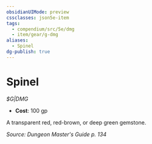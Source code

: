 ```yaml
---
obsidianUIMode: preview
cssclasses: json5e-item
tags:
  - compendium/src/5e/dmg
  - item/gear/g-dmg
aliases:
  - Spinel
dg-publish: true
---
```

# Spinel
*$G|DMG*  

- **Cost**: 100 gp

A transparent red, red-brown, or deep green gemstone.

*Source: Dungeon Master's Guide p. 134*
